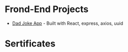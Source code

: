 # Frond-End Projects

- [Dad Joke App](https://mariyalcs.github.io/dad-joke/) - Built with React, express, axios, uuid

# Sertificates
